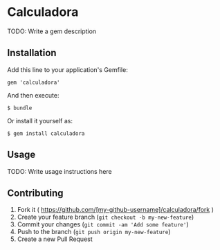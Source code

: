 # Calculadora

TODO: Write a gem description

## Installation

Add this line to your application's Gemfile:

    gem 'calculadora'

And then execute:

    $ bundle

Or install it yourself as:

    $ gem install calculadora

## Usage

TODO: Write usage instructions here

## Contributing

1. Fork it ( https://github.com/[my-github-username]/calculadora/fork )
2. Create your feature branch (`git checkout -b my-new-feature`)
3. Commit your changes (`git commit -am 'Add some feature'`)
4. Push to the branch (`git push origin my-new-feature`)
5. Create a new Pull Request
